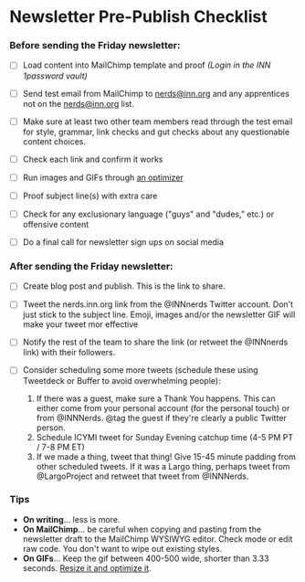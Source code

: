 # Newsletter Pre-Publish Checklist

### Before sending the Friday newsletter:

- [ ] Load content into MailChimp template and proof *(Login in the INN 1password vault)*

- [ ] Send test email from MailChimp to [nerds@inn.org](mailto:nerds@inn.org) and any apprentices not on the nerds@inn.org list.

- [ ] Make sure at least two other team members read through the test email for style, grammar, link checks and gut checks about any questionable content choices.

- [ ] Check each link and confirm it works

- [ ] Run images and GIFs through [an optimizer](http://ezgif.com/optimize)

- [ ] Proof subject line(s) with extra care

- [ ] Check for any exclusionary language ("guys" and "dudes," etc.) or offensive content

- [ ] Do a final call for newsletter sign ups on social media

### After sending the Friday newsletter:

- [ ] Create blog post and publish. This is the link to share.

- [ ] Tweet the nerds.inn.org link from the @INNnerds Twitter account. Don't just stick to the subject line. Emoji, images and/or the newsletter GIF will make your tweet mor effective

- [ ] Notify the rest of the team to share the link (or retweet the @INNnerds link) with their followers.

- [ ] Consider scheduling some more tweets (schedule these using Tweetdeck or Buffer to avoid overwhelming people):
  1. If there was a guest, make sure a Thank You happens. This can either come from your personal account (for the personal touch) or from @INNNerds. @tag the guest if they're clearly a public Twitter person.
  2. Schedule ICYMI tweet for Sunday Evening catchup time (4-5 PM PT / 7-8 PM ET)
  3. If we made a thing, tweet that thing! Give 15-45 minute padding from other scheduled tweets. If it was a Largo thing, perhaps tweet from @LargoProject and retweet that tweet from @INNNerds.

### Tips
- **On writing**... less is more.
- **On MailChimp**... be careful when copying and pasting from the newsletter draft to the MailChimp WYSIWYG editor. Check mode or edit raw code. You don't want to wipe out existing styles.
- **On GIFs**... Keep the gif between 400-500 wide, shorter than 3.33 seconds. [Resize it and optimize it](http://ezgif.com/optimize).
